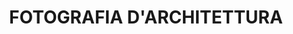 ---
title: FOTOGRAFIA D'ARCHITETTURA
pagecode: architecture
media: 
    - file: /_static/images/laptop_website005.jpg
      type: image
      alt: null
    - file: /_static/images/placeholder2.png
      filephone: /_static/images/phone2.png
      type: image 
      alt: This text is shown when the image isn't visible and for visually impaired people.
    - file: /_static/images/placeholder3.png
      filephone: /_static/images/phone3.png
      type: image
      alt: This text is shown when the image isn't visible and for visually impaired people.
---